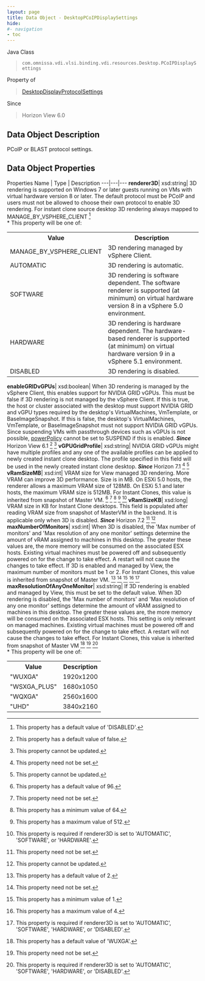 ```yaml
---
layout: page
title: Data Object - DesktopPCoIPDisplaySettings
hide:
#- navigation
- toc
---
```






Java Class
> `com.omnissa.vdi.vlsi.binding.vdi.resources.Desktop.PCoIPDisplaySettings`

Property of
> [DesktopDisplayProtocolSettings](vdi.resources.Desktop.DisplayProtocolSettings.md#field_detail)

Since
> Horizon View 6.0


## Data Object Description

PCoIP or BLAST protocol settings.

## Data Object Properties
Properties
Name |  Type |  Description
---|---|---
**renderer3D**|  xsd:string|  3D rendering is supported on Windows 7 or later guests running on VMs with virtual hardware version 8 or later. The default protocol must be PCoIP and users must not be allowed to choose their own protocol to enable 3D rendering. For instant clone source desktop 3D rendering always mapped to MANAGE_BY_VSPHERE_CLIENT [^17] <br>* This property will be one of:<br><table><tr><th>Value</th><th>Description</th></tr><tr><td>MANAGE_BY_VSPHERE_CLIENT</td><td>3D rendering managed by vSphere Client.</td></tr><tr><td>AUTOMATIC</td><td>3D rendering is automatic.</td></tr><tr><td>SOFTWARE</td><td>3D rendering is software dependent. The software renderer is supported (at minimum) on virtual hardware version 8 in a vSphere 5.0 environment.</td></tr><tr><td>HARDWARE</td><td>3D rendering is hardware dependent. The hardware-based renderer is supported (at minimum) on virtual hardware version 9 in a vSphere 5.1 environment.</td></tr><tr><td>DISABLED</td><td>3D rendering is disabled.</td></tr></table>
**enableGRIDvGPUs**|  xsd:boolean|  When 3D rendering is managed by the vSphere Client, this enables support for NVIDIA GRID vGPUs. This must be false if 3D rendering is not managed by the vSphere Client. If this is true, the host or cluster associated with the desktop must support NVIDIA GRID and vGPU types required by the desktop's VirtualMachines, VmTemplate, or BaseImageSnapshot. If this is false, the desktop's VirtualMachines, VmTemplate, or BaseImageSnapshot must not support NVIDIA GRID vGPUs. Since suspending VMs with passthrough devices such as vGPUs is not possible, [powerPolicy](vdi.resources.Desktop.LogoffSettings.md#powerPolicy) cannot be set to SUSPEND if this is enabled.  **_Since_** Horizon View 6.1 [^5] [^2]
**vGPUGridProfile**|  xsd:string|  NVIDIA GRID vGPUs might have multiple profiles and any one of the available profiles can be applied to newly created instant clone desktop. The profile specified in this field will be used in the newly created instant clone desktop.  **_Since_** Horizon 7.1 [^1] [^2]
**vRamSizeMB**|  xsd:int|  VRAM size for View managed 3D rendering. More VRAM can improve 3D performance. Size is in MB. On ESXi 5.0 hosts, the renderer allows a maximum VRAM size of 128MB. On ESXi 5.1 and later hosts, the maximum VRAM size is 512MB. For Instant Clones, this value is inherited from snapshot of Master VM. [^61] [^1] [^62] [^63] [^64]
**vRamSizeKB**|  xsd:long|  VRAM size in KB for Instant Clone desktops. This field is populated after reading VRAM size from snapshot of MasterVM in the backend. It is applicable only when 3D is disabled.  **_Since_** Horizon 7.2 [^1] [^2]
**maxNumberOfMonitors**|  xsd:int|  When 3D is disabled, the 'Max number of monitors' and 'Max resolution of any one monitor' settings determine the amount of vRAM assigned to machines in this desktop. The greater these values are, the more memory will be consumed on the associated ESX hosts. Existing virtual machines must be powered off and subsequently powered on for the change to take effect. A restart will not cause the changes to take effect. If 3D is enabled and managed by View, the maximum number of monitors must be 1 or 2. For Instant Clones, this value is inherited from snapshot of Master VM. [^65] [^1] [^8] [^66] [^69]
**maxResolutionOfAnyOneMonitor**|  xsd:string|  If 3D rendering is enabled and managed by View, this must be set to the default value. When 3D rendering is disabled, the 'Max number of monitors' and 'Max resolution of any one monitor' settings determine the amount of vRAM assigned to machines in this desktop. The greater these values are, the more memory will be consumed on the associated ESX hosts. This setting is only relevant on managed machines. Existing virtual machines must be powered off and subsequently powered on for the change to take effect. A restart will not cause the changes to take effect. For Instant Clones, this value is inherited from snapshot of Master VM [^68] [^1] [^69] <br>* This property will be one of:<br><table><tr><th>Value</th><th>Description</th></tr><tr><td>"WUXGA"</td><td>1920x1200</td></tr><tr><td>"WSXGA_PLUS"</td><td>1680x1050</td></tr><tr><td>"WQXGA"</td><td>2560x1600</td></tr><tr><td>"UHD"</td><td>3840x2160</td></tr></table>


 


[^1]: This property need not be set.
[^2]: This property cannot be updated.
[^5]: This property has a default value of false.
[^8]: This property has a minimum value of 1.
[^17]: This property has a default value of 'DISABLED'.
[^61]: This property has a default value of 96.
[^62]: This property has a minimum value of 64.
[^63]: This property has a maximum value of 512.
[^64]: This property is required if renderer3D is set to 'AUTOMATIC', 'SOFTWARE', or 'HARDWARE'.
[^65]: This property has a default value of 2.
[^66]: This property has a maximum value of 4.
[^68]: This property has a default value of 'WUXGA'.
[^69]: This property is required if renderer3D is set to 'AUTOMATIC', 'SOFTWARE', 'HARDWARE', or 'DISABLED'.